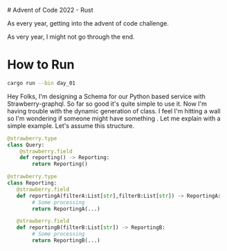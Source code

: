 # Advent of Code 2022 - Rust

As every year, getting into the advent of code challenge.

As very year, I might not go through the end.

# How to Run
```bash
cargo run --bin day_01
```

Hey Folks, I'm designing a Schema for our Python based service with Strawberry-graphql.
So far so good it's quite simple to use it. Now I'm having trouble with the dynamic generation of class. I feel I'm hitting a wall so I'm wondering if someone might have something . Let me explain with a simple example.
Let's assume this structure.

```python
@strawberry.type
class Query:
    @strawberry.field
    def reporting() -> Reporting:
        return Reporting()

@strawberry.type
class Reporting:
   @strawberry.field
   def reportingA(filterA:List[str],filterB:List[str]) -> ReportingA:
        # Some processing
        return ReportingA(...)

   @strawberry.field
   def reportingB(filterB:List[str]) -> ReportingB:
        # Some processing
        return ReportingB(...)
```



